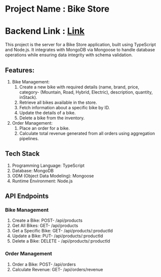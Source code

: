 # Project Name : Bike Store
# Backend Link : [Link](https://bike-store-backend-flax.vercel.app/)

This project is the server for a Bike Store application, built using TypeScript and Node.js. It integrates with MongoDB via Mongoose to handle database operations while ensuring data integrity with schema validation.

## Features: 
1. Bike Management:
   1. Create a new bike with required details (name, brand, price, category- (Mountain, Road, Hybrid, Electric), description, quantity, inStack).
   2. Retrieve all bikes available in the store.
   3. Fetch information about a specific bike by ID.
   4. Update the details of a bike.
   5. Delete a bike from the inventory.
2. Order Management:
   1. Place an order for a bike.
   2. Calculate total revenue generated from all orders using aggregation pipelines.

## Tech Stack
1. Programming Language: TypeScript
2. Database: MongoDB
3. ODM (Object Data Modeling): Mongoose
4. Runtime Environment: Node.js

## API Endpoints
### Bike Management
1. Create a Bike: POST- /api/products
2. Get All Bikes: GET- /api/products
3. Get a Specific Bike: GET- /api/products/:productId
4. Update a Bike: PUT- /api/products/:productId
5. Delete a Bike: DELETE - /api/products/:productId
### Order Management
1. Order a Bike: POST- /api/orders
2. Calculate Revenue: GET- /api/orders/revenue








